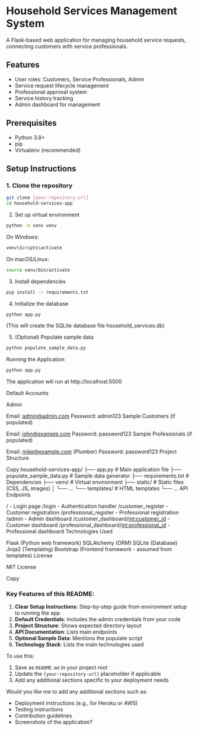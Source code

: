 # Household Services Management System

A Flask-based web application for managing household service requests, connecting customers with service professionals.

## Features

- User roles: Customers, Service Professionals, Admin
- Service request lifecycle management
- Professional approval system
- Service history tracking
- Admin dashboard for management

## Prerequisites

- Python 3.8+
- pip
- Virtualenv (recommended)

## Setup Instructions

### 1. Clone the repository
```bash
git clone [your-repository-url]
cd household-services-app
```

2. Set up virtual environment

```bash
python -m venv venv
```
On Windows:

```bash
venv\Scripts\activate
```
On macOS/Linux:

```bash
source venv/bin/activate
```
3. Install dependencies

```bash
pip install -r requirements.txt
```
4. Initialize the database

```bash
python app.py
```
(This will create the SQLite database file household_services.db)

5. (Optional) Populate sample data

```bash
python populate_sample_data.py
```

Running the Application

```bash
python app.py
```
The application will run at http://localhost:5500

Default Accounts

Admin

Email: admin@admin.com
Password: admin123
Sample Customers (if populated)

Email: john@example.com
Password: password123
Sample Professionals (if populated)

Email: mike@example.com (Plumber)
Password: password123
Project Structure

Copy
household-services-app/
├── app.py                 # Main application file
├── populate_sample_data.py # Sample data generator
├── requirements.txt       # Dependencies
├── venv/                  # Virtual environment
├── static/                # Static files (CSS, JS, images)
│   └── ...
└── templates/             # HTML templates
    └── ...
API Endpoints

/ - Login page
/login - Authentication handler
/customer_register - Customer registration
/professional_register - Professional registration
/admin - Admin dashboard
/customer_dashboard/<int:customer_id> - Customer dashboard
/professional_dashboard/<int:professional_id> - Professional dashboard
Technologies Used

Flask (Python web framework)
SQLAlchemy (ORM)
SQLite (Database)
Jinja2 (Templating)
Bootstrap (Frontend framework - assumed from templates)
License

MIT License

Copy

### Key Features of this README:

1. **Clear Setup Instructions**: Step-by-step guide from environment setup to running the app
2. **Default Credentials**: Includes the admin credentials from your code
3. **Project Structure**: Shows expected directory layout
4. **API Documentation**: Lists main endpoints
5. **Optional Sample Data**: Mentions the populate script
6. **Technology Stack**: Lists the main technologies used

To use this:
1. Save as `README.md` in your project root
2. Update the `[your-repository-url]` placeholder if applicable
3. Add any additional sections specific to your deployment needs

Would you like me to add any additional sections such as:
- Deployment instructions (e.g., for Heroku or AWS)
- Testing instructions
- Contribution guidelines
- Screenshots of the application?
